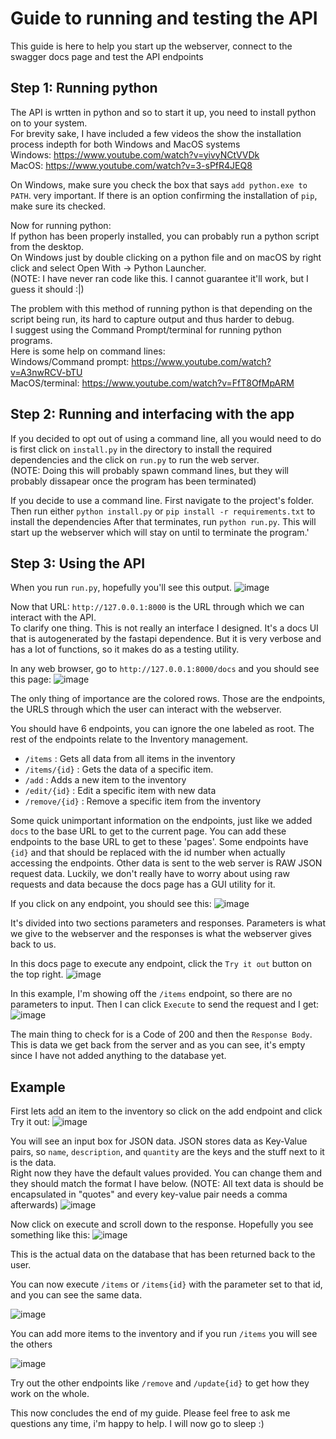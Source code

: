 # Guide to running and testing the API
This guide is here to help you start up the webserver, connect to the swagger docs page and test the API endpoints

## Step 1: Running python
The API is wrtten in python and so to start it up, you need to install python on to your system.
<br>
For brevity sake, I have included a few videos the show the installation process indepth for both Windows and MacOS systems
<br>
Windows: https://www.youtube.com/watch?v=yivyNCtVVDk
<br>
MacOS: https://www.youtube.com/watch?v=3-sPfR4JEQ8

On Windows, make sure you check the box that says `add python.exe to PATH`. very important. If there is an option confirming the installation of `pip`, make sure its checked.

Now for running python:
<br>
If python has been properly installed, you can probably run a python script from the desktop.
<br>
On Windows just by double clicking on a python file and on macOS by right click and select Open With -> Python Launcher.
<br>
(NOTE: I have never ran code like this. I cannot guarantee it'll work, but I guess it should :|)

The problem with this method of running python is that depending on the script being run, its hard to capture output and thus harder to debug.
<br>
I suggest using the Command Prompt/terminal for running python programs.
<br>
Here is some help on command lines:
<br>
Windows/Command prompt: https://www.youtube.com/watch?v=A3nwRCV-bTU
<br>
MacOS/terminal: https://www.youtube.com/watch?v=FfT8OfMpARM

## Step 2: Running and interfacing with the app
If you decided to opt out of using a command line, all you would need to do is first click on `install.py` in the directory to install the required dependencies and the click on `run.py` to run the web server.
<br>
(NOTE: Doing this will probably spawn command lines, but they will probably dissapear once the program has been terminated)

If you decide to use a command line. First navigate to the project's folder.
<br>
Then run either `python install.py` or `pip install -r requirements.txt` to install the dependencies
After that terminates, run `python run.py`. This will start up the webserver which will stay on until to terminate the program.'


## Step 3: Using the API
When you run `run.py`, hopefully you'll see this output.
![image](https://github.com/MakerSpace-FRI-UTAustin/InventoryAPI/assets/55544605/da4e880e-123f-485f-8079-042f32d121b6)

Now that URL: `http://127.0.0.1:8000` is the URL through which we can interact with the API.
<br>
To clarify one thing. This is not really an interface I designed. It's a docs UI that is autogenerated by the fastapi dependence. But it is very verbose and has a lot of functions, so it makes do as a testing utility.

In any web browser, go to `http://127.0.0.1:8000/docs` and you should see this page:
![image](https://github.com/MakerSpace-FRI-UTAustin/InventoryAPI/assets/55544605/dc700eb6-cd4f-4bcc-b6c3-230efcea4578)

The only thing of importance are the colored rows. Those are the endpoints, the URLS through which the user can interact with the webserver.

You should have 6 endpoints, you can ignore the one labeled as root. The rest of the endpoints relate to the Inventory management.
-  `/items` : Gets all data from all items in the inventory
-  `/items/{id}` : Gets the data of a specific item.
-  `/add` : Adds a new item to the inventory
-  `/edit/{id}` : Edit a specific item with new data
-  `/remove/{id}` : Remove a specific item from the inventory

Some quick unimportant information on the endpoints, just like we added `docs` to the base URL to get to the current page. You can add these endpoints to the base URL to get to these 'pages'. Some endpoints have `{id}` and that should be replaced with the id number when actually accessing the endpoints. Other data is sent to the web server is RAW JSON request data. Luckily, we don't really have to worry about using raw requests and data because the docs page has a GUI utility for it.

If you click on any endpoint, you should see this:
![image](https://github.com/MakerSpace-FRI-UTAustin/InventoryAPI/assets/55544605/3dfe3265-9bda-49ec-8bea-c2674b062ffa)

It's divided into two sections parameters and responses. Parameters is what we give to the webserver and the responses is what the webserver gives back to us. 

In this docs page to execute any endpoint, click the `Try it out` button on the top right. 
![image](https://github.com/MakerSpace-FRI-UTAustin/InventoryAPI/assets/55544605/84f2d6c9-d90d-41da-9207-2d4c782f4c40)

In this example, I'm showing off the `/items` endpoint, so there are no parameters to input. Then I can click `Execute` to send the request and I get:
![image](https://github.com/MakerSpace-FRI-UTAustin/InventoryAPI/assets/55544605/55af4d94-9312-4569-b357-86fef50fcda3)

The main thing to check for is a Code of 200 and then the `Response Body`. This is data we get back from the server and as you can see, it's empty since I have not added anything to the database yet.

## Example

First lets add an item to the inventory so click on the add endpoint and click Try it out:
![image](https://github.com/MakerSpace-FRI-UTAustin/InventoryAPI/assets/55544605/6bf50648-2e7a-4c80-9196-b28aa8d4eab5)

You will see an input box for JSON data. JSON stores data as Key-Value pairs, so `name`, `description`, and `quantity` are the keys and the stuff next to it is the data.
<br> 
Right now they have the default values provided. You can change them and they should match the format I have below.
(NOTE: All text data is should be encapsulated in "quotes" and every key-value pair needs a comma afterwards)
![image](https://github.com/MakerSpace-FRI-UTAustin/InventoryAPI/assets/55544605/9399196b-f71d-4acf-876f-615e65d5bce5)

Now click on execute and scroll down to the response. Hopefully you see something like this:
![image](https://github.com/MakerSpace-FRI-UTAustin/InventoryAPI/assets/55544605/bb3a2e60-5b55-4554-b9e3-080e2037a81c)

This is the actual data on the database that has been returned back to the user.

You can now execute `/items` or `/items{id}` with the parameter set to that id, and you can see the same data.

![image](https://github.com/MakerSpace-FRI-UTAustin/InventoryAPI/assets/55544605/d92eea2f-073e-4bb8-a6cc-1f1a27e70b59)

You can add more items to the inventory and if you run `/items` you will see the others

![image](https://github.com/MakerSpace-FRI-UTAustin/InventoryAPI/assets/55544605/393702b0-02ba-477e-b6f8-9b27f1d5afd2)

Try out the other endpoints like `/remove` and `/update{id}` to get how they work on the whole.

This now concludes the end of my guide. Please feel free to ask me questions any time, i'm happy to help.
I will now go to sleep :)



























